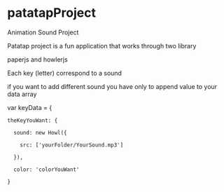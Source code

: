 # patatapProject
Animation Sound Project

Patatap project is a fun application that works through two library

paperjs and howlerjs

Each key (letter) correspond to a sound

if you want to add different sound you have only to append value to your data array

var keyData = {

    theKeyYouWant: {
  
      sound: new Howl({
    
        src: ['yourFolder/YourSound.mp3']
    
      }),
    
      color: 'colorYouWant'
    
    }
